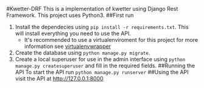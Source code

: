 #Kwetter-DRF
This is a implementation of kwetter using Django Rest Framework. This project uses Python3. 
##First run
1. Install the dependecies using `pip install -r requirements.txt`. This will install everything you need to use the API.
   * It's recommended to use a virtualenviroment for this project for more information see [virtualenvwrapper](https://virtualenvwrapper.readthedocs.io/en/latest/install.html#quick-start)
1. Create the database using `python manage.py migrate`.
1. Create a local superuser for use in the admin interface using `python manage.py createsuperuser` and fill in the required fields.
##Running the API
To start the API run `python manage.py runserver`
##Using the API
visit the API at <http://127.0.0.1:8000>